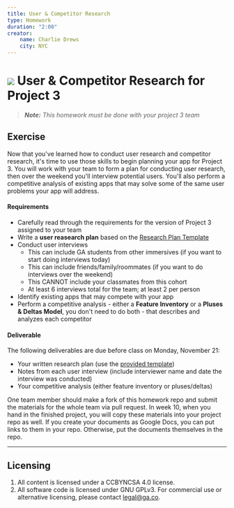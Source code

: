 ```yaml
---
title: User & Competitor Research
type: Homework
duration: "2:00"
creator:
    name: Charlie Drews
    city: NYC
---
```


# ![](https://ga-dash.s3.amazonaws.com/production/assets/logo-9f88ae6c9c3871690e33280fcf557f33.png) User & Competitor Research for Project 3

> ***Note:*** _This homework must be done with your project 3 team_

## Exercise

Now that you've learned how to conduct user research and competitor research, it's time to use those skills to begin planning your app for Project 3. You will work with your team to form a plan for conducting user research, then over the weekend you'll interview potential users. You'll also perform a competitive analysis of existing apps that may solve some of the same user problems your app will address.

#### Requirements

- Carefully read through the requirements for the version of Project 3 assigned to your team
- Write a **user reasearch plan** based on the [Research Plan Template](assets/research-plan-worksheet.pdf)
- Conduct user interviews
  - This can include GA students from other immersives (if you want to start doing interviews today)
  - This can include friends/family/roommates (if you want to do interviews over the weekend)
  - This CANNOT include your classmates from this cohort
  - At least 6 interviews total for the team; at least 2 per person
- Identify existing apps that may compete with your app
- Perform a competitive analysis - either a **Feature Inventory** or a **Pluses & Deltas Model**, you don't need to do both - that describes and analyzes each competitor

#### Deliverable

The following deliverables are due before class on Monday, November 21:
- Your written research plan (use the [provided template](assets/research-plan-worksheet.pdf))
- Notes from each user interview (include interviewer name and date the interview was conducted)
- Your competitive analysis (either feature inventory or pluses/deltas)

One team member should make a fork of this homework repo and submit the materials for the whole team via pull request. In week 10, when you hand in the finished project, you will copy these materials into your project repo as well. If you create your documents as Google Docs, you can put links to them in your repo. Otherwise, put the documents themselves in the repo.

---

## Licensing
1. All content is licensed under a CC­BY­NC­SA 4.0 license.
2. All software code is licensed under GNU GPLv3. For commercial use or alternative licensing, please contact [legal@ga.co](mailto:legal@ga.co).

